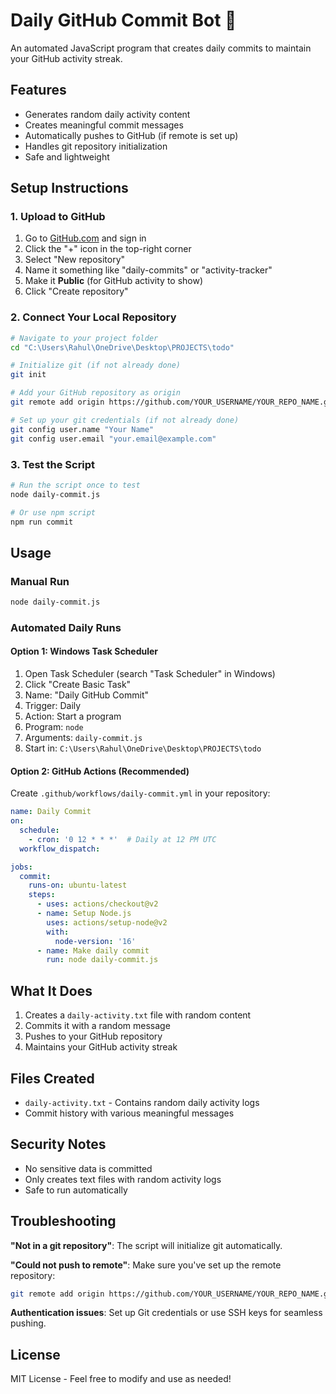 # Daily GitHub Commit Bot 🤖

An automated JavaScript program that creates daily commits to maintain your GitHub activity streak.

## Features
- Generates random daily activity content
- Creates meaningful commit messages
- Automatically pushes to GitHub (if remote is set up)
- Handles git repository initialization
- Safe and lightweight

## Setup Instructions

### 1. Upload to GitHub
1. Go to [GitHub.com](https://github.com) and sign in
2. Click the "+" icon in the top-right corner
3. Select "New repository"
4. Name it something like "daily-commits" or "activity-tracker"
5. Make it **Public** (for GitHub activity to show)
6. Click "Create repository"

### 2. Connect Your Local Repository
```bash
# Navigate to your project folder
cd "C:\Users\Rahul\OneDrive\Desktop\PROJECTS\todo"

# Initialize git (if not already done)
git init

# Add your GitHub repository as origin
git remote add origin https://github.com/YOUR_USERNAME/YOUR_REPO_NAME.git

# Set up your git credentials (if not already done)
git config user.name "Your Name"
git config user.email "your.email@example.com"
```

### 3. Test the Script
```bash
# Run the script once to test
node daily-commit.js

# Or use npm script
npm run commit
```

## Usage

### Manual Run
```bash
node daily-commit.js
```

### Automated Daily Runs

#### Option 1: Windows Task Scheduler
1. Open Task Scheduler (search "Task Scheduler" in Windows)
2. Click "Create Basic Task"
3. Name: "Daily GitHub Commit"
4. Trigger: Daily
5. Action: Start a program
6. Program: `node`
7. Arguments: `daily-commit.js`
8. Start in: `C:\Users\Rahul\OneDrive\Desktop\PROJECTS\todo`

#### Option 2: GitHub Actions (Recommended)
Create `.github/workflows/daily-commit.yml` in your repository:

```yaml
name: Daily Commit
on:
  schedule:
    - cron: '0 12 * * *'  # Daily at 12 PM UTC
  workflow_dispatch:

jobs:
  commit:
    runs-on: ubuntu-latest
    steps:
      - uses: actions/checkout@v2
      - name: Setup Node.js
        uses: actions/setup-node@v2
        with:
          node-version: '16'
      - name: Make daily commit
        run: node daily-commit.js
```

## What It Does
1. Creates a `daily-activity.txt` file with random content
2. Commits it with a random message
3. Pushes to your GitHub repository
4. Maintains your GitHub activity streak

## Files Created
- `daily-activity.txt` - Contains random daily activity logs
- Commit history with various meaningful messages

## Security Notes
- No sensitive data is committed
- Only creates text files with random activity logs
- Safe to run automatically

## Troubleshooting

**"Not in a git repository"**: The script will initialize git automatically.

**"Could not push to remote"**: Make sure you've set up the remote repository:
```bash
git remote add origin https://github.com/YOUR_USERNAME/YOUR_REPO_NAME.git
```

**Authentication issues**: Set up Git credentials or use SSH keys for seamless pushing.

## License
MIT License - Feel free to modify and use as needed!
